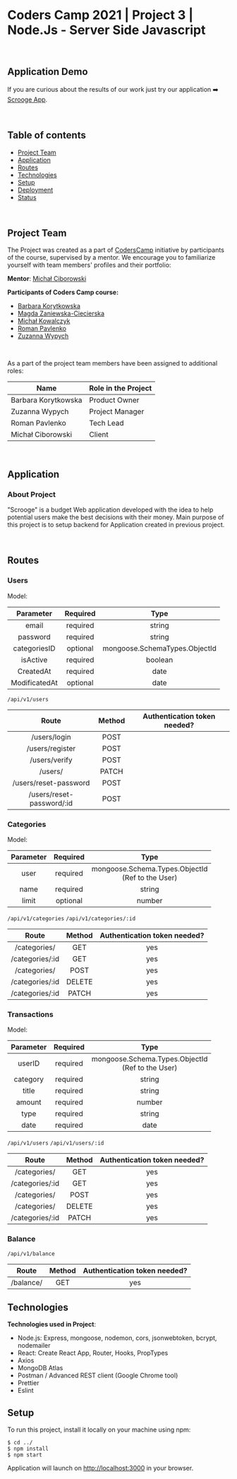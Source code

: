 # Coders Camp 2021 | Project 3 | Node.Js - Server Side Javascript

&nbsp;

## Application Demo

If you are curious about the results of our work just try our application :arrow_right: [Scrooge App](link).

&nbsp;

## Table of contents

- [Project Team](#project-team)
- [Application](#application)
- [Routes](#routes)
- [Technologies](#technologies)
- [Setup](#setup)
- [Deployment](#deployment)
- [Status](#status)

&nbsp;

## Project Team

The Project was created as a part of [CodersCamp](https://CodersCamp.pl) initiative by participants of the course, supervised by a mentor.
We encourage you to familiarize yourself with team members' profiles and their portfolio:

**Mentor**: [Michał Ciborowski](https://github.com/Cidebur)

**Participants of Coders Camp course:**

- [Barbara Korytkowska](https://github.com/korytba)
- [Magda Zaniewska-Ciecierska](https://github.com/FrontendMagdalena)
- [Michał Kowalczyk](https://github.com/michakow)
- [Roman Pavlenko](https://github.com/rpavlenko)
- [Zuzanna Wypych](https://github.com/zwypych)

&nbsp;

As a part of the project team members have been assigned to additional roles:
&nbsp;

| Name                | Role in the Project |
| ------------------- | ------------------- |
| Barbara Korytkowska | Product Owner       |
| Zuzanna Wypych      | Project Manager     |
| Roman Pavlenko      | Tech Lead           |
| Michał Ciborowski   | Client              |

&nbsp;

## Application

### About Project

"Scrooge" is a budget Web application developed with the idea to help potential users make the best decisions with their money. Main purpose of this project is to setup backend for Application created in previous project.

&nbsp;

## Routes

### Users

Model:

|   Parameter   | Required |             Type              |
| :-----------: | :------: | :---------------------------: |
|     email     | required |            string             |
|   password    | required |            string             |
| categoriesID  | optional | mongoose.SchemaTypes.ObjectId |
|   isActive    | required |            boolean            |
|   CreatedAt   | required |             date              |
| ModificatedAt | optional |             date              |

`/api/v1/users`

|           Route           | Method | Authentication token needed? |
| :-----------------------: | :----: | :--------------------------: |
|       /users/login        |  POST  |                              |
|      /users/register      |  POST  |                              |
|       /users/verify       |  POST  |                              |
|          /users/          | PATCH  |                              |
|   /users/reset-password   |  POST  |                              |
| /users/reset-password/:id |  POST  |                              |

### Categories

Model:

| Parameter | Required |                        Type                         |
| :-------: | :------: | :-------------------------------------------------: |
|   user    | required | mongoose.Schema.Types.ObjectId<br>(Ref to the User) |
|   name    | required |                       string                        |
|   limit   | optional |                       number                        |

`/api/v1/categories`
`/api/v1/categories/:id`

|      Route      | Method | Authentication token needed? |
| :-------------: | :----: | :--------------------------: |
|  /categories/   |  GET   |             yes              |
| /categories/:id |  GET   |             yes              |
|  /categories/   |  POST  |             yes              |
| /categories/:id | DELETE |             yes              |
| /categories/:id | PATCH  |             yes              |

### Transactions

Model:

| Parameter | Required |                        Type                         |
| :-------: | :------: | :-------------------------------------------------: |
|  userID   | required | mongoose.Schema.Types.ObjectId<br>(Ref to the User) |
| category  | required |                       string                        |
|   title   | required |                       string                        |
|  amount   | required |                       number                        |
|   type    | required |                       string                        |
|   date    | required |                        date                         |

`/api/v1/users`
`/api/v1/users/:id`

|      Route      | Method | Authentication token needed? |
| :-------------: | :----: | :--------------------------: |
|  /categories/   |  GET   |             yes              |
| /categories/:id |  GET   |             yes              |
|  /categories/   |  POST  |             yes              |
|  /categories/   | DELETE |             yes              |
| /categories/:id | PATCH  |             yes              |

### Balance

`/api/v1/balance`

|   Route   | Method | Authentication token needed? |
| :-------: | :----: | :--------------------------: |
| /balance/ |  GET   |             yes              |

## Technologies

**Technologies used in Project**:

- Node.js: Express, mongoose, nodemon, cors, jsonwebtoken, bcrypt, nodemailer
- React: Create React App, Router, Hooks, PropTypes
- Axios
- MongoDB Atlas
- Postman / Advanced REST client (Google Chrome tool)
- Prettier
- Eslint

## Setup

To run this project, install it locally on your machine using npm:

```
$ cd ../
$ npm install
$ npm start
```

Application will launch on [http://localhost:3000](http://localhost:3000/) in your browser.
